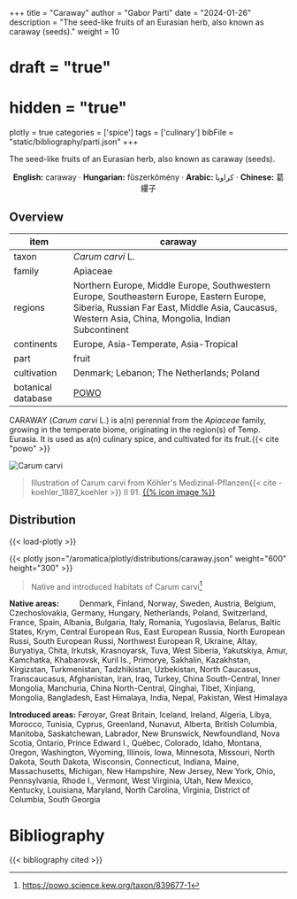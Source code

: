 +++
title = "Caraway"
author = "Gabor Parti"
date = "2024-01-26"
description = "The seed-like fruits of an Eurasian herb, also known as caraway (seeds)."
weight = 10
# draft = "true"
# hidden = "true"
plotly = true
categories = ['spice']
tags = ['culinary']
bibFile = "static/bibliography/parti.json"
+++

The seed-like fruits of an Eurasian herb, also known as caraway (seeds).

[<i class="fab fa-wikipedia-w"></i>](https://en.wikipedia.org/wiki/Caraway)

<center>

**English:** caraway · **Hungarian:** fűszerkömény  · **Arabic:** <span class="arabic-text" dir="rtl">كراويا</span> · **Chinese:** <span class="traditional-chinese-text">葛縷子</span>

</center>

## Overview

|       item       |                                                                                            caraway                                                                                           |
|------------------|----------------------------------------------------------------------------------------------------------------------------------------------------------------------------------------------|
|       taxon      |                                                                                       *Carum carvi* L.                                                                                       |
|      family      |                                                                                           Apiaceae                                                                                           |
|      regions     |Northern Europe, Middle Europe, Southwestern Europe, Southeastern Europe, Eastern Europe, Siberia, Russian Far East, Middle Asia, Caucasus, Western Asia, China, Mongolia, Indian Subcontinent|
|    continents    |                                                                             Europe, Asia-Temperate, Asia-Tropical                                                                            |
|       part       |                                                                                             fruit                                                                                            |
|    cultivation   |                                                                           Denmark; Lebanon; The Netherlands; Poland                                                                          |
|botanical database|                                                                      [POWO](https://powo.science.kew.org/taxon/839677-1)                                                                     |

CARAWAY (*Carum carvi* L.) is a(n) perennial from the *Apiaceae* family, growing in the temperate biome, originating in the region(s) of Temp. Eurasia. It is used as a(n) culinary spice, and cultivated for its fruit.{{< cite "powo" >}}

![Carum carvi](/images/illustrations/caraway.png?width=40rem "Illustration of Carum carvi from Köhler's Medizinal-Pflanzen")

>Illustration of Carum carvi from Köhler's Medizinal-Pflanzen{{< cite -koehler_1887_koehler >}} II 91. [{{% icon image %}}](https://www.biodiversitylibrary.org/item/10837#page/521/mode/1up)

## Distribution

{{< load-plotly >}}

{{< plotly json="/aromatica/plotly/distributions/caraway.json" weight="600" height="300" >}}

>Native and introduced habitats of Carum carvi[^powo]

[^powo]: https://powo.science.kew.org/taxon/839677-1

<p style="text-align:left;">

**Native areas:** &ensp; &ensp; &ensp; Denmark, Finland, Norway, Sweden, Austria, Belgium, Czechoslovakia, Germany, Hungary, Netherlands, Poland, Switzerland, France, Spain, Albania, Bulgaria, Italy, Romania, Yugoslavia, Belarus, Baltic States, Krym, Central European Rus, East European Russia, North European Russi, South European Russi, Northwest European R, Ukraine, Altay, Buryatiya, Chita, Irkutsk, Krasnoyarsk, Tuva, West Siberia, Yakutskiya, Amur, Kamchatka, Khabarovsk, Kuril Is., Primorye, Sakhalin, Kazakhstan, Kirgizstan, Turkmenistan, Tadzhikistan, Uzbekistan, North Caucasus, Transcaucasus, Afghanistan, Iran, Iraq, Turkey, China South-Central, Inner Mongolia, Manchuria, China North-Central, Qinghai, Tibet, Xinjiang, Mongolia, Bangladesh, East Himalaya, India, Nepal, Pakistan, West Himalaya

**Introduced areas:** Føroyar, Great Britain, Iceland, Ireland, Algeria, Libya, Morocco, Tunisia, Cyprus, Greenland, Nunavut, Alberta, British Columbia, Manitoba, Saskatchewan, Labrador, New Brunswick, Newfoundland, Nova Scotia, Ontario, Prince Edward I., Québec, Colorado, Idaho, Montana, Oregon, Washington, Wyoming, Illinois, Iowa, Minnesota, Missouri, North Dakota, South Dakota, Wisconsin, Connecticut, Indiana, Maine, Massachusetts, Michigan, New Hampshire, New Jersey, New York, Ohio, Pennsylvania, Rhode I., Vermont, West Virginia, Utah, New Mexico, Kentucky, Louisiana, Maryland, North Carolina, Virginia, District of Columbia, South Georgia

</p>



# Bibliography

{{< bibliography cited >}}

